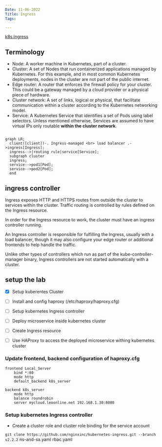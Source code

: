 ```yaml
---
Date: 11-06-2022
Title: Ingress
Tags:

---
```

[k8s.ingress](https://kubernetes.io/docs/concepts/services-networking/ingress/)
## Terminology
* Node: A worker machine in Kubernetes, part of a cluster.
* Cluster: A set of Nodes that run containerized applications managed by Kubernetes. For this example, and in most common Kubernetes deployments, nodes in the cluster are not part of the public internet.
* Edge router: A router that enforces the firewall policy for your cluster. This could be a gateway managed by a cloud provider or a physical piece of hardware.
* Cluster network: A set of links, logical or physical, that facilitate communication within a cluster according to the Kubernetes networking model.
* Service: A Kubernetes Service that identifies a set of Pods using label selectors. Unless mentioned otherwise, Services are assumed to have virtual IPs only routable **within the cluster network**.

```mermaid

graph LR;
  client([client])-. Ingress-managed <br> load balancer .->ingress[Ingress];
  ingress-->|routing rule|service[Service];
  subgraph cluster
  ingress;
  service-->pod1[Pod];
  service-->pod2[Pod];
  end
```

## ingress controller
Ingress exposes HTTP and HTTPS routes from outside the cluster to services within the cluster. Traffic routing is controlled by rules defined on the Ingress resource.

In order for the Ingress resource to work, the cluster must have an ingress controller running.

An Ingress controller is responsible for fulfilling the Ingress, usually with a load balancer, though it may also configure your edge router or additional frontends to help handle the traffic.

Unlike other types of controllers which run as part of the kube-controller-manager binary, Ingress controllers are not started automatically with a cluster.


## setup the lab

- [x] Setup kuberentes Cluster
- [ ] Install and config haproxy (/etc/haproxy/haproxy.cfg)
- [ ] Setup kubernetes Ingress controller
- [ ] Deploy microservice inside kubernetes cluster
- [ ] Create Ingress resource
- [ ] Use HAProxy to access the deployed microservice withing kubernetes cluster



### Update frontend, backend configuration of haproxy.cfg

```
frontend Local_Server
    bind *:80
    mode http
    default_backend k8s_server

backend k8s_server
    mode http
    balance roundrobin
    server mycloud.leoonline.net 192.168.1.30:8080
```

### Setup kubernetes Ingress controller

* Create a cluster role and cluster role binding for the service account

`
git clone https://github.com/nginxinc/kubernetes-ingress.git --branch v2.2.2
`
ns-and-sa.yaml
rbac.yaml
